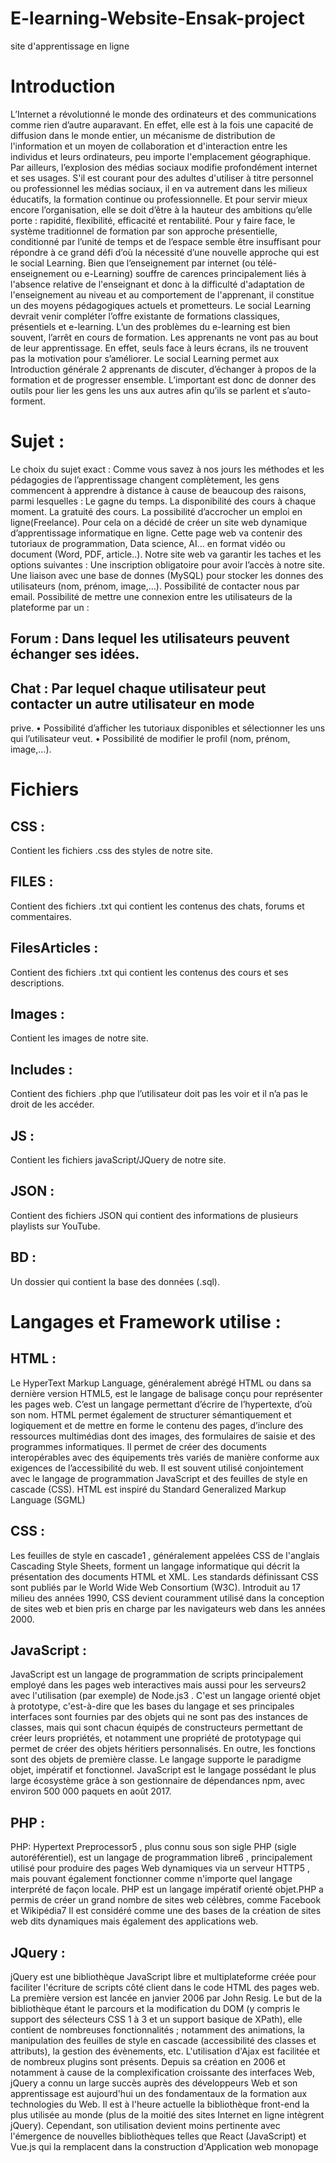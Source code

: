 # E-learning-Website-Ensak-project
site d'apprentissage en ligne
  
# Introduction

L’Internet a révolutionné le monde des ordinateurs et des communications comme rien
d’autre auparavant. En effet, elle est à la fois une capacité de diffusion dans le monde
entier, un mécanisme de distribution de l'information et un moyen de collaboration et
d'interaction entre les individus et leurs ordinateurs, peu importe l'emplacement
géographique. Par ailleurs, l’explosion des médias sociaux modifie profondément internet
et ses usages. S'il est courant pour des adultes d'utiliser à titre personnel ou professionnel
les médias sociaux, il en va autrement dans les milieux éducatifs, la formation continue ou
professionnelle. Et pour servir mieux encore l’organisation, elle se doit d’être à la hauteur
des ambitions qu’elle porte : rapidité, flexibilité, efficacité et rentabilité. Pour y faire face,
le système traditionnel de formation par son approche présentielle, conditionné par
l’unité de temps et de l’espace semble être insuffisant pour répondre à ce grand défi d’où
la nécessité d’une nouvelle approche qui est le social Learning. Bien que l’enseignement
par internet (ou télé-enseignement ou e-Learning) souffre de carences principalement liés
à l'absence relative de l'enseignant et donc à la difficulté d'adaptation de l'enseignement
au niveau et au comportement de l'apprenant, il constitue un des moyens pédagogiques
actuels et prometteurs. Le social Learning devrait venir compléter l’offre existante de
formations classiques, présentiels et e-learning. L’un des problèmes du e-learning est bien
souvent, l’arrêt en cours de formation. Les apprenants ne vont pas au bout de leur
apprentissage. En effet, seuls face à leurs écrans, ils ne trouvent pas la motivation pour
s’améliorer. Le social Learning permet aux Introduction générale 2 apprenants de
discuter, d’échanger à propos de la formation et de progresser ensemble. L’important est
donc de donner des outils pour lier les gens les uns aux autres afin qu’ils se parlent et
s’auto-forment.

# Sujet :

Le choix du sujet exact :
Comme vous savez à nos jours les méthodes et les pédagogies de l’apprentissage
changent complètement, les gens commencent à apprendre à distance à cause de
beaucoup des raisons, parmi lesquelles :
Le gagne du temps.
La disponibilité des cours à chaque moment.
La gratuité des cours.
La possibilité d’accrocher un emploi en ligne(Freelance).
Pour cela on a décidé de créer un site web dynamique d’apprentissage informatique en
ligne.
Cette page web va contenir des tutoriaux de programmation, Data science, AI... en format
vidéo ou document (Word, PDF, article..).
Notre site web va garantir les taches et les options suivantes :
Une inscription obligatoire pour avoir l’accès à notre site.
Une liaison avec une base de donnes (MySQL) pour stocker les donnes des
utilisateurs (nom, prénom, image,…).
Possibilité de contacter nous par email.
Possibilité de mettre une connexion entre les utilisateurs de la plateforme par un :
 ## Forum : Dans lequel les utilisateurs peuvent échanger ses idées.
## Chat : Par lequel chaque utilisateur peut contacter un autre utilisateur en mode
prive.
• Possibilité d’afficher les tutoriaux disponibles et sélectionner les uns qui l’utilisateur
veut.
• Possibilité de modifier le profil (nom, prénom, image,…).

# Fichiers

## CSS :
Contient les fichiers .css des styles de notre site.
## FILES : 
Contient des fichiers .txt qui contient les contenus des chats, forums et
commentaires.
## FilesArticles : 
Contient des fichiers .txt qui contient les contenus des cours et ses
descriptions.
## Images : 
Contient les images de notre site.
## Includes : 
Contient des fichiers .php que l’utilisateur doit pas les voir et il n’a pas le
droit de les accéder.
## JS : 
Contient les fichiers javaScript/JQuery de notre site.
## JSON : 
Contient des fichiers JSON qui contient des informations de plusieurs
playlists sur YouTube.
## BD :
Un dossier qui contient la base des données (.sql).

# Langages et Framework utilise :

## HTML :
Le HyperText Markup Language, généralement abrégé HTML ou dans sa
dernière version HTML5, est le langage de balisage conçu pour représenter
les pages web. C’est un langage permettant d’écrire de l’hypertexte, d’où
son nom. HTML permet également de structurer sémantiquement et
logiquement et de mettre en forme le contenu des pages, d’inclure
des ressources multimédias dont des images, des formulaires de saisie et
des programmes informatiques. Il permet de créer des
documents interopérables avec des équipements très variés de manière
conforme aux exigences de l’accessibilité du web. Il est souvent utilisé
conjointement avec le langage de programmation JavaScript et des feuilles
de style en cascade (CSS). HTML est inspiré du Standard Generalized
Markup Language (SGML)
## CSS :
Les feuilles de style en cascade1
, généralement appelées CSS de
l'anglais Cascading Style Sheets, forment un langage informatique qui décrit
la présentation des documents HTML et XML. Les standards définissant
CSS sont publiés par le World Wide Web Consortium (W3C). Introduit au 
17
milieu des années 1990, CSS devient couramment utilisé dans la conception
de sites web et bien pris en charge par les navigateurs web dans les années
2000.
## JavaScript :
JavaScript est un langage de programmation de scripts principalement
employé dans les pages web interactives mais aussi pour les serveurs2 avec
l'utilisation (par exemple) de Node.js3
. C'est un langage orienté
objet à prototype, c'est-à-dire que les bases du langage et ses principales
interfaces sont fournies par des objets qui ne sont pas
des instances de classes, mais qui sont chacun équipés
de constructeurs permettant de créer leurs propriétés, et notamment une
propriété de prototypage qui permet de créer des
objets héritiers personnalisés. En outre, les fonctions sont des objets de
première classe. Le langage supporte le paradigme objet, impératif et
fonctionnel. JavaScript est le langage possédant le plus large écosystème
grâce à son gestionnaire de dépendances npm, avec environ 500 000
paquets en août 2017.
## PHP :
PHP: Hypertext Preprocessor5
, plus connu sous son sigle PHP (sigle autoréférentiel), est un langage de programmation libre6
, principalement utilisé
pour produire des pages Web dynamiques via un serveur HTTP5
, mais
pouvant également fonctionner comme n'importe quel langage interprété de
façon locale. PHP est un langage impératif orienté objet.PHP a permis de
créer un grand nombre de sites web célèbres,
comme Facebook et Wikipédia7
Il est considéré comme une des bases de la
création de sites web dits dynamiques mais également des applications web.
## JQuery :
jQuery est une bibliothèque JavaScript libre et multiplateforme créée pour
faciliter l'écriture de scripts côté client dans le code HTML des pages web.
La première version est lancée en janvier 2006 par John Resig.
Le but de la bibliothèque étant le parcours et la modification du DOM (y
compris le support des sélecteurs CSS 1 à 3 et un support basique
de XPath), elle contient de nombreuses fonctionnalités ; notamment des
animations, la manipulation des feuilles de style en cascade (accessibilité
des classes et attributs), la gestion des évènements, etc. L'utilisation
d'Ajax est facilitée et de nombreux plugins sont présents.
Depuis sa création en 2006 et notamment à cause de la complexification
croissante des interfaces Web, jQuery a connu un large succès auprès des
développeurs Web et son apprentissage est aujourd'hui un des 
fondamentaux de la formation aux technologies du Web. Il est à l'heure
actuelle la bibliothèque front-end la plus utilisée au monde (plus de la moitié
des sites Internet en ligne intègrent jQuery).
Cependant, son utilisation devient moins pertinente avec l'émergence de
nouvelles bibliothèques telles que React (JavaScript) et Vue.js qui la
remplacent dans la construction d'Application web monopage

